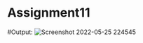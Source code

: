 # Assignment11
#Output:
![Screenshot 2022-05-25 224545](https://user-images.githubusercontent.com/98302229/170324300-ba86d1b7-a9d2-4cf7-8d5f-a6d64d32f511.png)
